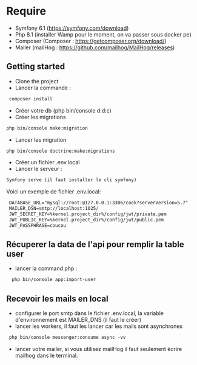 # Require

- Symfony 6.1 (https://symfony.com/download)
- Php 8.1 (installer Wamp pour le moment, on va passer sous docker pe)
- Composer (Composer : https://getcomposer.org/download/)
- Mailer (mailHog : https://github.com/mailhog/MailHog/releases)

## Getting started

- Clone the project
- Lancer la commande : 
```txt
 composer install
```
- Créer votre db (php bin/console d:d:c)
- Créer les migrations 
 ```txt
php bin/console make:migration
```
- Lancer les migration 
 ```txt
php bin/console doctrine:make:migrations
```
- Créer un fichier .env.local
- Lancer le serveur :
```txt
Symfony serve (il faut installer le cli symfony)
``` 
 
  Voici un exemple de fichier .env.local: 

```txt
 DATABASE_URL="mysql://root:@127.0.0.1:3306/cook?serverVersion=5.7"
 MAILER_DSN=smtp://localhost:1025/
 JWT_SECRET_KEY=%kernel.project_dir%/config/jwt/private.pem
 JWT_PUBLIC_KEY=%kernel.project_dir%/config/jwt/public.pem
 JWT_PASSPHRASE=coucou
```

## Récuperer la data de l'api pour remplir la table user

- lancer la command php : 
```txt
  php bin/console app:import-user 
```

## Recevoir les mails en local

- configurer le port smtp  dans le fichier .env.local, la variable d'environnement est MAILER_DNS (il faut le créer)
- lancer les workers, il faut les lancer car les mails sont asynchrones 
 ```txt
  php bin/console messenger:consume async -vv
```
- lancer votre mailer, si vous utilisez mailHog il faut seulement écrire mailhog dans le terminal.
